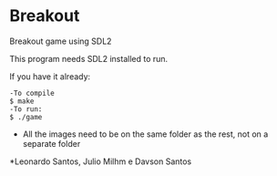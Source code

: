 # Breakout
Breakout game using SDL2

This program needs SDL2 installed to run.

If you have it already:

    -To compile
    $ make
    -To run:
    $ ./game
  
  
* All the images need to be on the same folder as the rest, not on a separate folder

*Leonardo Santos, Julio Milhm e Davson Santos
